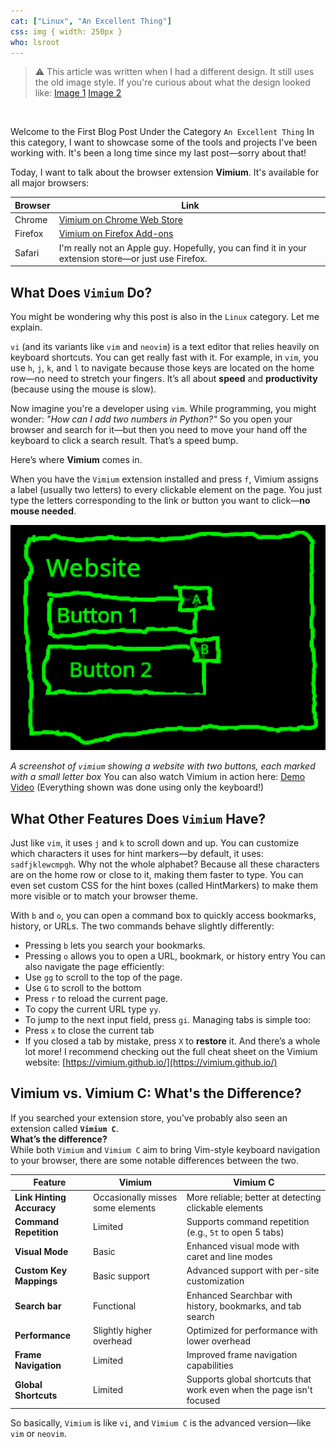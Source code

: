 ```yaml
---
cat: ["Linux", "An Excellent Thing"]
css: img { width: 250px }
who: lsroot
---
```

> ⚠️ This article was written when I had a different design. It still uses the old image style. If you're curious about what the design looked like: [Image 1](https://cloud.fiosproject.de/legacyblog1.png)  [Image 2](https://cloud.fiosproject.de/legacyblog2.png)  
<br>

Welcome to the First Blog Post Under the Category `An Excellent Thing`
In this category, I want to showcase some of the tools and projects I've been working with. It's been a long time since my last post—sorry about that!

Today, I want to talk about the browser extension **Vimium**. It's available for all major browsers:

| Browser | Link                                                                                                           |
| ------- | -------------------------------------------------------------------------------------------------------------- |
| Chrome  | [Vimium on Chrome Web Store](https://chromewebstore.google.com/detail/vimium/dbepggeogbaibhgnhhndojpepiihcmeb) |
| Firefox | [Vimium on Firefox Add-ons](https://addons.mozilla.org/en-US/firefox/addon/vimium-ff/)                         |
| Safari  | I'm really not an Apple guy. Hopefully, you can find it in your extension store—or just use Firefox.           |
## What Does `Vimium` Do?
You might be wondering why this post is also in the `Linux` category. Let me explain.

`vi` (and its variants like `vim` and `neovim`) is a text editor that relies heavily on keyboard shortcuts. You can get really fast with it. For example, in `vim`, you use `h`, `j`, `k`, and `l` to navigate because those keys are located on the home row—no need to stretch your fingers. It’s all about **speed** and **productivity** (because using the mouse is slow).

Now imagine you're a developer using `vim`. While programming, you might wonder: _"How can I add two numbers in Python?"_ So you open your browser and search for it—but then you need to move your hand off the keyboard to click a search result. That’s a speed bump.

Here’s where **Vimium** comes in.

When you have the `Vimium` extension installed and press `f`, Vimium assigns a label (usually two letters) to every clickable element on the page. You just type the letters corresponding to the link or button you want to click—**no mouse needed**.

![A screenshot of `vimium` showing a website with two buttons, each marked with a small letter box](/files/vimium.png "A screenshot of `vimium` showing a website with two buttons, each marked with a small letter box")

_A screenshot of `vimium` showing a website with two buttons, each marked with a small letter box_
You can also watch Vimium in action here: [Demo Video](https://cloud.fiosproject.de/Vimium.mp4) (Everything shown was done using only the keyboard!)
## What Other Features Does `Vimium` Have?
Just like `vim`, it uses `j` and `k` to scroll down and up. You can customize which characters it uses for hint markers—by default, it uses: `sadfjklewcmpgh`. Why not the whole alphabet? Because all these characters are on the home row or close to it, making them faster to type.
You can even set custom CSS for the hint boxes (called HintMarkers) to make them more visible or to match your browser theme.

With `b` and `o`, you can open a command box to quickly access bookmarks, history, or URLs. The two commands behave slightly differently:
- Pressing `b` lets you search your bookmarks.
- Pressing `o` allows you to open a URL, bookmark, or history entry
You can also navigate the page efficiently:
- Use `gg` to scroll to the top of the page.
- Use `G` to scroll to the bottom
- Press `r` to reload the current page.
- To copy the current URL type `yy`.
- To jump to the next input field, press `gi`.
Managing tabs is simple too:
- Press `x` to close the current tab
- If you closed a tab by mistake, press `X` to **restore** it.
And there’s a whole lot more! I recommend checking out the full cheat sheet on the Vimium website: [https://vimium.github.io/](https://vimium.github.io/)
## Vimium vs. Vimium C: What's the Difference?
If you searched your extension store, you’ve probably also seen an extension called **`Vimium C`**.  
**What’s the difference?**  
While both `Vimium` and `Vimium C` aim to bring Vim-style keyboard navigation to your browser, there are some notable differences between the two.


| Feature                   | Vimium                            | Vimium C                                                             |
| ------------------------- | --------------------------------- | -------------------------------------------------------------------- |
| **Link Hinting Accuracy** | Occasionally misses some elements | More reliable; better at detecting clickable elements                |
| **Command Repetition**    | Limited                           | Supports command repetition (e.g., `5t` to open 5 tabs)              |
| **Visual Mode**           | Basic                             | Enhanced visual mode with caret and line modes                       |
| **Custom Key Mappings**   | Basic support                     | Advanced support with per-site customization                         |
| **Search bar**            | Functional                        | Enhanced Searchbar with history, bookmarks, and tab search           |
| **Performance**           | Slightly higher overhead          | Optimized for performance with lower overhead                        |
| **Frame Navigation**      | Limited                           | Improved frame navigation capabilities                               |
| **Global Shortcuts**      | Limited                           | Supports global shortcuts that work even when the page isn't focused |

So basically, `Vimium` is like `vi`, and `Vimium C` is the advanced version—like `vim` or `neovim`.






‏‏‎ ‎
